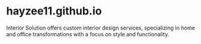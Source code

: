 # hayzee11.github.io
Interior Solution offers custom interior design services, specializing in home and office transformations with a focus on style and functionality.
